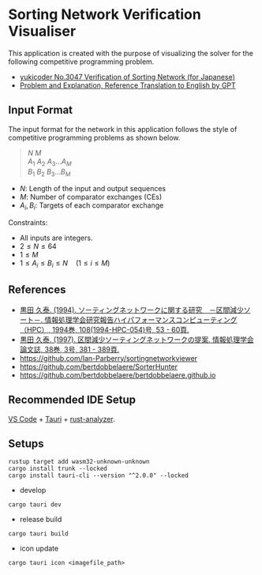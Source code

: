 # Sorting Network Verification Visualiser

This application is created with the purpose of visualizing the solver for the following competitive programming problem.

- [yukicoder No.3047 Verification of Sorting Network (for Japanese)](https://yukicoder.me/problems/11776) 
- [Problem and Explanation, Reference Translation to English by GPT](https://gist.github.com/mizar/dbed8f81e1b9f483eaf12dd22a50e3a9)

## Input Format

The input format for the network in this application follows the style of competitive programming problems as shown below.

> $N\ M$<br>
> $A_1\ A_2\ A_3 \dots A_M$<br>
> $B_1\ B_2\ B_3 \dots B_M$<br>

- $N:$ Length of the input and output sequences
- $M:$ Number of comparator exchanges (CEs)
- $A_i, B_i:$ Targets of each comparator exchange

Constraints:

- All inputs are integers.
- $2\leq N\leq 64$
- $1\leq M$
- $1\leq A_i\leq B_i\leq N\quad(1\leq i\leq M)$

## References

- [黒田 久泰. (1994). ソーティングネットワークに関する研究　－区間減少ソート－. 情報処理学会研究報告ハイパフォーマンスコンピューティング（HPC）, 1994巻, 	108(1994-HPC-054)号, 53 - 60頁.](http://id.nii.ac.jp/1001/00029885/)
- [黒田 久泰. (1997). 区間減少ソーティングネットワークの提案. 情報処理学会論文誌, 38巻, 3号, 381 - 389頁.](http://id.nii.ac.jp/1001/00013442/)
- https://github.com/Ian-Parberry/sortingnetworkviewer
- https://github.com/bertdobbelaere/SorterHunter
- https://github.com/bertdobbelaere/bertdobbelaere.github.io

## Recommended IDE Setup

[VS Code](https://code.visualstudio.com/) + [Tauri](https://marketplace.visualstudio.com/items?itemName=tauri-apps.tauri-vscode) + [rust-analyzer](https://marketplace.visualstudio.com/items?itemName=rust-lang.rust-analyzer).

## Setups

```
rustup target add wasm32-unknown-unknown
cargo install trunk --locked
cargo install tauri-cli --version "^2.0.0" --locked
```

- develop

```
cargo tauri dev
```

- release build

```
cargo tauri build
```

- icon update

```
cargo tauri icon <imagefile_path>
```
